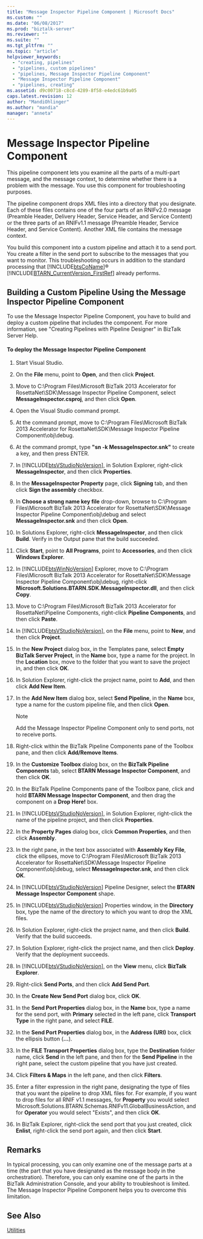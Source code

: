 ```yaml
---
title: "Message Inspector Pipeline Component | Microsoft Docs"
ms.custom: ""
ms.date: "06/08/2017"
ms.prod: "biztalk-server"
ms.reviewer: ""
ms.suite: ""
ms.tgt_pltfrm: ""
ms.topic: "article"
helpviewer_keywords: 
  - "creating, pipelines"
  - "pipelines, custom pipelines"
  - "pipelines, Message Inspector Pipeline Component"
  - "Message Inspector Pipeline Component"
  - "pipelines, creating"
ms.assetid: d9c00718-c8cd-4289-8f58-e4edc61b9a05
caps.latest.revision: 12
author: "MandiOhlinger"
ms.author: "mandia"
manager: "anneta"
---
```

# Message Inspector Pipeline Component
This pipeline component lets you examine all the parts of a multi-part message, and the message context, to determine whether there is a problem with the message. You use this component for troubleshooting purposes.  
  
 The pipeline component drops XML files into a directory that you designate. Each of these files contains one of the four parts of an RNIFv2.0 message (Preamble Header, Delivery Header, Service Header, and Service Content) or the three parts of an RNIFv1.1 message (Preamble Header, Service Header, and Service Content). Another XML file contains the message context.  
  
 You build this component into a custom pipeline and attach it to a send port. You create a filter in the send port to subscribe to the messages that you want to monitor. This troubleshooting occurs in addition to the standard processing that [!INCLUDE[btsCoName](../../includes/btsconame-md.md)]® [!INCLUDE[BTARN_CurrentVersion_FirstRef](../../includes/btarn-currentversion-firstref-md.md)] already performs.  
  
## Building a Custom Pipeline Using the Message Inspector Pipeline Component  
 To use the Message Inspector Pipeline Component, you have to build and deploy a custom pipeline that includes the component. For more information, see "Creating Pipelines with Pipeline Designer" in BizTalk Server Help.  
  
#### To deploy the Message Inspector Pipeline Component  
  
1.  Start Visual Studio.  
  
2.  On the **File** menu, point to **Open**, and then click **Project**.  
  
3.  Move to C:\Program Files\Microsoft BizTalk 2013 Accelerator for RosettaNet\SDK\Message Inspector Pipeline Component, select **MessageInspector.csproj**, and then click **Open**.  
  
4.  Open the Visual Studio command prompt.  
  
5.  At the command prompt, move to C:\Program Files\Microsoft BizTalk 2013 Accelerator for RosettaNet\SDK\Message Inspector Pipeline Component\obj\debug.  
  
6.  At the command prompt, type **"sn -k MessageInspector.snk"** to create a key, and then press ENTER.  
  
7.  In [!INCLUDE[btsVStudioNoVersion](../../includes/btsvstudionoversion-md.md)], in Solution Explorer, right-click **MessageInspector**, and then click **Properties**.  
  
8.  In the **MessageInspector Property**  page, click **Signing** tab, and then click **Sign the assembly** checkbox.  
  
9. In **Choose a strong name key file** drop-down, browse to C:\Program Files\Microsoft BizTalk 2013 Accelerator for RosettaNet\SDK\Message Inspector Pipeline Component\obj\debug and select **MessageInspector.snk** and then click **Open**.  
  
10. In Solutions Explorer, right-click **MessageInspector**, and then click **Build**. Verify in the Output pane that the build succeeded.  
  
11. Click **Start**, point to **All Programs**, point to **Accessories**, and then click **Windows Explorer**.  
  
12. In [!INCLUDE[btsWinNoVersion](../../includes/btswinnoversion-md.md)] Explorer, move to C:\Program Files\Microsoft BizTalk 2013 Accelerator for RosettaNet\SDK\Message Inspector Pipeline Component\obj\debug, right-click **Microsoft.Solutions.BTARN.SDK.MessageInspector.dll**, and then click **Copy**.  
  
13. Move to C:\Program Files\Microsoft BizTalk 2013 Accelerator for RosettaNet\Pipeline Components, right-click **Pipeline Components**, and then click **Paste**.  
  
14. In [!INCLUDE[btsVStudioNoVersion](../../includes/btsvstudionoversion-md.md)], on the **File** menu, point to **New**, and then click **Project**.  
  
15. In the **New Project** dialog box, in the Templates pane, select **Empty BizTalk Server Project**, in the **Name** box, type a name for the project. In the **Location** box, move to the folder that you want to save the project in, and then click **OK**.  
  
16. In Solution Explorer, right-click the project name, point to **Add**, and then click **Add New Item**.  
  
17. In the **Add New Item** dialog box, select **Send Pipeline**, in the **Name** box, type a name for the custom pipeline file, and then click **Open**.  
  
    > [!NOTE]
    >  Add the Message Inspector Pipeline Component only to send ports, not to receive ports.  
  
18. Right-click within the BizTalk Pipeline Components pane of the Toolbox pane, and then click **Add/Remove Items**.  
  
19. In the **Customize Toolbox** dialog box, on the **BizTalk Pipeline Components** tab, select **BTARN Message Inspector Component**, and then click **OK**.  
  
20. In the BizTalk Pipeline Components pane of the Toolbox pane, click and hold **BTARN Message Inspector Component**, and then drag the component on a **Drop Here!** box.  
  
21. In [!INCLUDE[btsVStudioNoVersion](../../includes/btsvstudionoversion-md.md)], in Solution Explorer, right-click the name of the pipeline project, and then click **Properties**.  
  
22. In the **Property Pages** dialog box, click **Common Properties**, and then click **Assembly**.  
  
23. In the right pane, in the text box associated with **Assembly Key File**, click the ellipses, move to C:\Program Files\Microsoft BizTalk 2013 Accelerator for RosettaNet\SDK\Message Inspector Pipeline Component\obj\debug, select **MessageInspector.snk**, and then click **OK**.  
  
24. In [!INCLUDE[btsVStudioNoVersion](../../includes/btsvstudionoversion-md.md)] Pipeline Designer, select the **BTARN Message Inspector Component** shape.  
  
25. In [!INCLUDE[btsVStudioNoVersion](../../includes/btsvstudionoversion-md.md)] Properties window, in the **Directory** box, type the name of the directory to which you want to drop the XML files.  
  
26. In Solution Explorer, right-click the project name, and then click **Build**. Verify that the build succeeds.  
  
27. In Solution Explorer, right-click the project name, and then click **Deploy**. Verify that the deployment succeeds.  
  
28. In [!INCLUDE[btsVStudioNoVersion](../../includes/btsvstudionoversion-md.md)], on the **View** menu, click **BizTalk Explorer**.  
  
29. Right-click **Send Ports**, and then click **Add Send Port**.  
  
30. In the **Create New Send Port** dialog box, click **OK**.  
  
31. In the **Send Port Properties** dialog box, in the **Name** box, type a name for the send port, with **Primary** selected in the left pane, click **Transport Type** in the right pane, and select **FILE**.  
  
32. In the **Send Port Properties** dialog box, in the **Address (URI)** box, click the ellipsis button (**...**).  
  
33. In the **FILE Transport Properties** dialog box, type the **Destination** folder name, click **Send** in the left pane, and then for the **Send Pipeline** in the right pane, select the custom pipeline that you have just created.  
  
34. Click **Filters & Maps** in the left pane, and then click **Filters**.  
  
35. Enter a filter expression in the right pane, designating the type of files that you want the pipeline to drop XML files for. For example, if you want to drop files for all RNIF v1.1 messages, for **Property** you would select Microsoft.Solutions.BTARN.Schemas.RNIFv11.GlobalBusinessAction, and for **Operator** you would select "Exists", and then click **OK**.  
  
36. In BizTalk Explorer, right-click the send port that you just created, click **Enlist**, right-click the send port again, and then click **Start**.  
  
## Remarks  
 In typical processing, you can only examine one of the message parts at a time (the part that you have designated as the message body in the orchestration). Therefore, you can only examine one of the parts in the BizTalk Administration Console, and your ability to troubleshoot is limited. The Message Inspector Pipeline Component helps you to overcome this limitation.  
  
## See Also  
 [Utilities](../../adapters-and-accelerators/accelerator-rosettanet/utilities1.md)